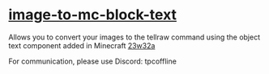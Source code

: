 # [image-to-mc-block-text](https://tpcoffline.github.io/image-to-mc-block-text.github.io/)

Allows you to convert your images to the tellraw command using 
the object text component added in Minecraft [23w32a](https://www.minecraft.net/en-us/article/minecraft-snapshot-25w32a)


For communication, please use Discord: tpcoffline
